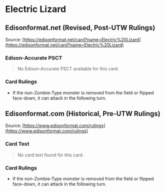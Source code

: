 # Electric Lizard

## Edisonformat.net (Revised, Post-UTW Rulings)

Source: [https://edisonformat.net/card?name=Electric%20Lizard](https://edisonformat.net/card?name=Electric%20Lizard)

### Edison-Accurate PSCT

> No Edison-Accurate PSCT available for this card.

### Card Rulings

*   If the non-Zombie-Type monster is removed from the field or flipped face-down, it can attack in the following turn.


## Edisonformat.com (Historical, Pre-UTW Rulings)

Source: [https://www.edisonformat.com/rulings](https://www.edisonformat.com/rulings)

### Card Text

> No card text found for this card.

### Card Rulings

*   If the non-Zombie-Type monster is removed from the field or flipped face-down, it can attack in the following turn.


